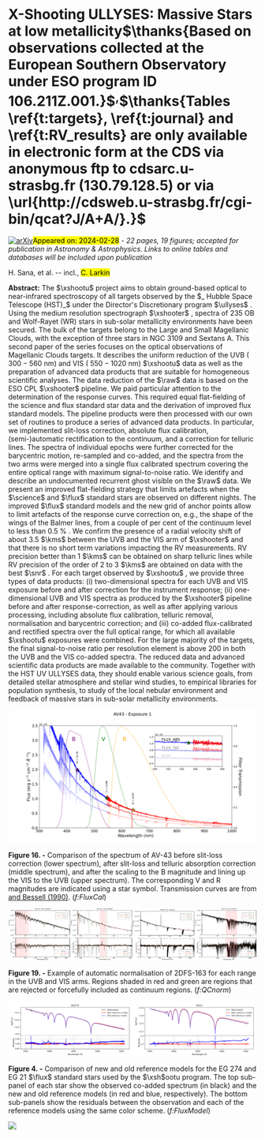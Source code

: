 <div class="macros" style="visibility:hidden;">
$\newcommand{\ensuremath}{}$
$\newcommand{\xspace}{}$
$\newcommand{\object}[1]{\texttt{#1}}$
$\newcommand{\farcs}{{.}''}$
$\newcommand{\farcm}{{.}'}$
$\newcommand{\arcsec}{''}$
$\newcommand{\arcmin}{'}$
$\newcommand{\ion}[2]{#1#2}$
$\newcommand{\textsc}[1]{\textrm{#1}}$
$\newcommand{\hl}[1]{\textrm{#1}}$
$\newcommand{\footnote}[1]{}$
$\newcommand{\kms}{km s^{-1}}$
$\newcommand{\cms}{cm s^{-2}}$
$\newcommand{\ergscm}{erg s^{-1} cm^{-2}}$
$\newcommand{\ergs}{erg s^{-1}}$
$\newcommand{\lsol}{L_{\odot}}$
$\newcommand{\lsun}{L_{\odot}}$
$\newcommand{\Lsun}{L_{\odot}}$
$\newcommand{\Msun}{M_{\odot}}$
$\newcommand{\msun}{M_{\odot}}$
$\newcommand{\msunyr}{M_{\odot} yr^{-1}}$
$\newcommand{\msol}{M_{\odot}}$
$\newcommand{\rsol}{R_{\odot}}$
$\newcommand{\rsun}{R_{\odot}}$
$\newcommand{\Rsun}{R_{\odot}}$
$\newcommand{\teff}{T_\mathrm{eff}}$
$\newcommand{\logg}{\log g}$
$\newcommand{\mdot}{M_\odot}$
$\newcommand{\vinf}{v_\infty}$
$\newcommand{\vsini}{\varv \sin i}$
$\newcommand{\ha}{H{\alpha}}$
$\newcommand{\halpha}{H{\alpha}}$
$\newcommand{\hb}{H{\beta}}$
$\newcommand{\hbeta}{H{\beta}}$
$\newcommand{\hdelta}{H{\delta}}$
$\newcommand{\hgamma}{H{\gamma}}$
$\newcommand{\l}{\lambda}$
$\newcommand{\hea}{\ion{He}{i}}$
$\newcommand{\heb}{\ion{He}{ii}}$
$\newcommand{\snr}{S/N}$
$\newcommand{\xsh}{X-shooter}$
$\newcommand{\xshooter}{X-shooter}$
$\newcommand{\ullyses}{{\sc ULLYSES}}$
$\newcommand{\xshootu}{XShootU}$
$\newcommand{\sci}{{\sc science}}$
$\newcommand{\flat}{{\sc ff}}$
$\newcommand{\ff}{{\sc ff}}$
$\newcommand{\raw}{{\sc raw}}$
$\newcommand{\flux}{{\sc flux}}$
$\newcommand{\science}{{\sc science}}$
$\newcommand{\errs}{{\sc errs}}$
$\newcommand{\qual}{{\sc qual}}$</div>



<div id="title">

# X-Shooting ULLYSES: Massive Stars at low metallicity$\thanks{Based on observations collected at the European Southern Observatory under ESO program ID 106.211Z.001.}$$^,$$\thanks{Tables \ref{t:targets}, \ref{t:journal} and \ref{t:RV_results} are only available in electronic form at the CDS via anonymous ftp to cdsarc.u-strasbg.fr (130.79.128.5) or via \url{http://cdsweb.u-strasbg.fr/cgi-bin/qcat?J/A+A/}.}$

</div>
<div id="comments">

[![arXiv](https://img.shields.io/badge/arXiv-2402.16987-b31b1b.svg)](https://arxiv.org/abs/2402.16987)<mark>Appeared on: 2024-02-28</mark> -  _22 pages, 19 figures; accepted for publication in Astronomy & Astrophysics. Links to online tables and databases will be included upon publication_

</div>
<div id="authors">

H. Sana, et al. -- incl., <mark>C. Larkin</mark>

</div>
<div id="abstract">

**Abstract:** The $\xshootu$ project aims to obtain ground-based optical to near-infrared spectroscopy of all targets observed by the $_ Hubble Space Telescope (HST)_$ under the Director's Discretionary program $\ullyses$ .  Using the medium resolution spectrograph $\xshooter$ , spectra of 235 OB and Wolf-Rayet (WR) stars  in sub-solar metallicity environments have been secured. The bulk of the targets belong to the Large and Small Magellanic Clouds, with the exception of three stars in NGC 3109 and Sextans A. This second paper of the series focuses on the optical  observations of Magellanic Clouds targets. It describes the uniform reduction of the UVB ( $300-560$ nm) and VIS ( $550-1020$ nm) $\xshootu$ data  as well as the preparation of advanced data products that are suitable for homogeneous scientific analyses. The data reduction of the $\raw$ data is based on  the ESO CPL $\xshooter$ pipeline. We paid particular attention to the determination of the response curves. This required equal flat-fielding of the science and flux standard star data and the derivation of improved flux standard models.   The pipeline products were then processed with our own set of routines to produce a series of advanced data products.  In particular, we  implemented slit-loss correction, absolute flux calibration, (semi-)automatic rectification to the continuum, and a correction for telluric lines. The spectra of individual epochs were further corrected for the barycentric motion, re-sampled and co-added, and the spectra from the two arms were merged into a single flux calibrated spectrum covering the entire optical range with maximum signal-to-noise ratio. We identify and describe an undocumented recurrent ghost visible on the $\raw$ data. We present an improved flat-fielding strategy that limits artefacts when the $\science$ and $\flux$ standard stars are observed on different nights.   The improved $\flux$ standard models and the new grid of anchor points allow to limit artefacts of the response curve correction on, e.g., the shape of the wings of the Balmer lines, from a couple of per cent  of the continuum level to less than 0.5 \% .   We confirm the presence of a radial velocity shift of about 3.5 $\kms$ between the UVB and the VIS arm of $\xshooter$ and that there is no short term variations impacting the RV measurements. RV precision better than 1 $\kms$ can be obtained on sharp telluric lines while RV precision of the order of 2 to 3 $\kms$ are obtained on data with the best $\snr$ . For each target observed by $\xshootu$ , we provide three types of data products: (i) two-dimensional spectra for each UVB and VIS exposure before and after correction for the instrument response;   (ii) one-dimensional UVB and VIS spectra as produced by the $\xshooter$ pipeline  before and after response-correction, as well as after applying various processing, including  absolute flux calibration, telluric removal, normalisation and barycentric correction; and (iii) co-added flux-calibrated and rectified spectra over the full optical range, for which all available $\xshootu$ exposures were combined. For the large majority of the targets, the final signal-to-noise ratio per resolution element  is above 200 in both the UVB and the VIS co-added spectra. The reduced data and advanced scientific data products are made available to the community. Together with the HST UV ULLYSES data, they should enable various science goals, from detailed stellar atmosphere and stellar wind studies, to empirical libraries for population synthesis, to study of the local nebular environment and feedback of massive stars in sub-solar metallicity environments.

</div>

<div id="div_fig1">

<img src="tmp_2402.16987/./FIGURES/fluxCompare.png" alt="Fig16" width="100%"/>

**Figure 16. -** Comparison of the spectrum of AV-43 before slit-loss correction (lower spectrum), after slit-loss and telluric absorption correction (middle spectrum), and after the scaling to the B magnitude and lining up the VIS to the UVB (upper spectrum). The corresponding V and R magnitudes are indicated using a star symbol. Transmission curves are from [ and Bessell (1990)](). (*f:FluxCal*)

</div>
<div id="div_fig2">

<img src="tmp_2402.16987/./FIGURES/QCXSH-U_2dFS-163_COADD1D_UVBA_NORM_bis.png" alt="Fig19.1" width="25%"/><img src="tmp_2402.16987/./FIGURES/QCXSH-U_2dFS-163_COADD1D_UVBB_NORM_bis.png" alt="Fig19.2" width="25%"/><img src="tmp_2402.16987/./FIGURES/QCXSH-U_2dFS-163_COADD1D_VISA_NORM_bis.png" alt="Fig19.3" width="25%"/><img src="tmp_2402.16987/./FIGURES/QCXSH-U_2dFS-163_COADD1D_VISB_NORM_bis.png" alt="Fig19.4" width="25%"/>

**Figure 19. -** Example of automatic normalisation of 2DFS-163 for each range in the UVB and VIS arms. Regions shaded in red and green are regions that are rejected or forcefully included as continuum regions.  (*f:QCnorm*)

</div>
<div id="div_fig3">

<img src="tmp_2402.16987/./FIGURES/EG274_updated_fit_latest.png" alt="Fig4.1" width="50%"/><img src="tmp_2402.16987/./FIGURES/EG21_updated_fit_latest.png" alt="Fig4.2" width="50%"/>

**Figure 4. -** Comparison of new and old reference models for  the EG 274 and EG 21 $\flux$ standard stars used by the $\xsh$ootu program.  The top sub-panel of each star show the observed co-added spectrum (in black) and the new and old reference models (in red and blue, respectively).  The bottom sub-panels show the residuals between the observation and each of the reference models using the same color scheme. (*f:FluxModel*)

</div><div id="qrcode"><img src=https://api.qrserver.com/v1/create-qr-code/?size=100x100&data="https://arxiv.org/abs/2402.16987"></div>